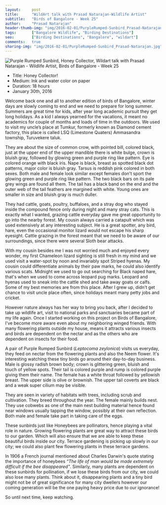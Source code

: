 ```yaml
---
layout:     post
title:      "WildArt talk with Prasad Natarajan-Wildlife Artist"
subtitle:   "Birds of Bangalore - Week 25"
author:     "Prasad Natarajan"
header-thumb-img: "img/2016-02-01/PurpleRumped-Sunbird_Prasad-Natarajan-thumb.jpg"
tags:       ["Bangalore Wildlife", "Birding Destinations"]
seo: 		["Birding Destinations", "Bangalore", "wildart"]
comments:   true
sharing-img: "img/2016-02-01/PurpleRumped-Sunbird_Prasad-Natarajan.jpg"
---
```



<img src="{{ site.baseurl }}/img/2016-02-01/PurpleRumped-Sunbird_Prasad-Natarajan.jpg" alt="Purple Rumped Sunbird, Honey Collector, Wildart talk with Prasad Natarajan - Wildlife Artist, Birds of Bangalore - Week 25">

<p>
	<ul>
		 <li>Title: Honey Collector!</li>
		 <li>Medium: Ink and water color on paper</li>
		 <li>Duration: 18 hours</li>
		 <li>January 30th, 2016</li>
 	</ul>
</p>

<p>
Welcome back one and all to another edition of birds of Bangalore, winter days are slowly coming to end and we need to prepare for long summer. Summers are great time for kids, after year long academic pursuit they get long holidays. As a kid I always yearned for the vacations, it meant no academics for couple of months and loads of time in the outdoors. We used to visit my uncle’s place at Tumkur, formerly known as Diamond cement factory, this place is called LSQ (Limestone Quaters) Ammasandra township, Turuvekere taluk. 
</p>

<p>
They are about the size of common crow, with pointed bill, colored black, just at the upper end of the upper mandible there is white bulge, crown is bluish gray, followed by glowing green and purple ring like pattern. Eye is colored orange with black iris. Nape is black, breast as spotted black dot patterns, major color is bluish gray. Tarsus is reddish pink colored in both sexes. Both male and female look similar except females don't sport the glowing green and purple ring like pattern. The two black bars on its pale grey wings are found all them. The tail has a black band on the end and the outer web of the tail feathers are margined with white. Young ones are smaller in size and bluish gray is much duller. 
</p>

<p>
They had cattle, goats, poultry, buffaloes, and a stray dog who stayed inside the compound fence only during night and many stray cats. This is exactly what I wanted, grazing cattle everyday gave me great opportunity to go into the nearby forest. My cousin always carried a catapult which was used extensively at any interesting subject. He is a great spotter, any bird, hare, even the occasional monitor lizard would not escape his sharp eyesight. Cattle grazing in the forest meant that we need to be aware of our surroundings, since there were several Sloth bear attacks. 
</p>

<p>
With my cousin besides me I was not worried much and enjoyed every wonder, my first Chameleon lizard sighting is still fresh in my mind and we used visit a water-spot by noon and invariably spot Striped hyenas. My cousin could differentiate animals by their paw marks, he could also identify various scats. Midnight we used to go out searching for Black naped hare, that's when we used to come across leopard pug marks. Leopard and hyenas used to sneak into the cattle shed and take away goats or calfs. Some of my best memories are from this place. After I grew up, didn't get chance to visit uncle place often, since holidays meant many petty jobs and cricket. 
</p>

<p>
However nature always has her way to bring you back, after I decided to take up wildlife art, visit to national parks and sanctuaries became part of my life again. Once I started working on this project on Birds of Bangalore, I've become more aware even about my neighboring winged friends. With many flowering plants outside my house, means it attracts various insects and birds are dependent on the nectar and as the others who are dependent on insects for their food.
</p>

<p>
A pair of Purple Rumped Sunbird (<em>Leptocoma zeylonica</em>) visits us everyday, they feed on nectar from the flowering plants and also the Neem flower. It's interesting watching these tiny birds go around their day-to-day business. Male is glossy radish brown body; crown is glittering green, bluish and touch of yellow spots. Their tail is colored purple and rump is colored purple giving them their name. The female has a white throat followed by yellowish breast. The upper side is olive or brownish. The upper tail coverts are black and a weak super cilium may be visible.
</p>

<p>
They are seen in variety of habitats with trees, including scrub and cultivation. They breed throughout the year. The female mainly builds nest. They use cobwebs as one of the main nest building material hence found near windows usually tapping the window, possibly at their own reflection. Both male and female take part in taking care of the eggs. 
</p>

<p>
These sunbirds just like Honeybees are pollinators, hence playing a vital role in nature. Growing flowering plants are great way to attract these birds to our garden. Which will also ensure that we are able to keep these beautiful birds inside our city. Terrace gardening is picking up slowly in our city; we could also plant few flowering plants in these terrace gardens. 
</p>

<p>
In 1906 a French journal mentioned about Charles Darwin's quote stating the importance of honeybees <em>“The life of man would be made extremely difficult if the bee disappeared"</em>. Similarly, many plants are dependent on these sunbirds for pollination, if we lose these birds from our city, we could also lose many plants. Think about it, disappearing plants and a tiny bird might not be of great significance for many city dwellers however our coming generation will be the one paying heavy price due to our ignorance!
</p>

<p>
So until next time, keep watching.
</p>